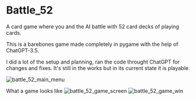 # Battle_52
A card game where you and the AI battle with 52 card decks of playing cards.

This is a barebones game made completely in pygame with the help of ChatGPT-3.5.

I did a lot of the setup and planning, ran the code throught ChatGPT for changes and fixes.
It's still in the works but in its current state it is playable.

![battle_52_main_menu](https://github.com/xbackslash/Battle_52/assets/81842238/4fceb5be-c0f6-4860-8786-0e268ba06038)

What a game looks like
![battle_52_game_screen](https://github.com/xbackslash/Battle_52/assets/81842238/440c49eb-2611-4633-8083-22bf2d3845b4)
![battle_52_game_win](https://github.com/xbackslash/Battle_52/assets/81842238/b2e1b01a-905c-45b8-95d3-a2a82f8391cf)
